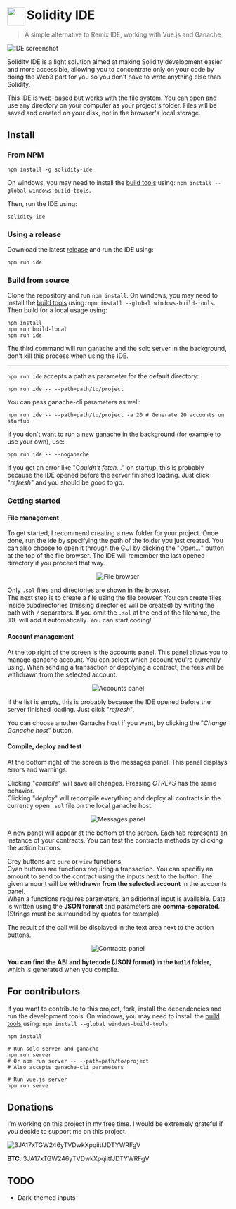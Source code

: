 <h1 height="256"><img align="left" width="41" height="41" src="public/favicon.png">Solidity IDE</h1>

> A simple alternative to Remix IDE, working with Vue.js and Ganache

![IDE screenshot](solidity-ide.png?raw=true "Soldity IDE")

Solidity IDE is a light solution aimed at making Solidity development easier and more accessible, allowing you to concentrate only on your code by doing the Web3 part for you so you don't have to write anything else than Solidity.  

This IDE is web-based but works with the file system. You can open and use any directory on your computer as your project's folder. Files will be saved and created on your disk, not in the browser's local storage.  

## Install

### From NPM

```
npm install -g solidity-ide
```
On windows, you may need to install the [build tools](https://github.com/felixrieseberg/windows-build-tools) using: `npm install --global windows-build-tools`.  

Then, run the IDE using:
```
solidity-ide
```

### Using a release

Download the latest [release](https://github.com/System-Glitch/Solidity-IDE/releases) and run the IDE using:
```
npm run ide
```

### Build from source

Clone the repository and run `npm install`. On windows, you may need to install the [build tools](https://github.com/felixrieseberg/windows-build-tools) using: `npm install --global windows-build-tools`. Then build for a local usage using:  

```
npm install
npm run build-local
npm run ide
```

The third command will run ganache and the solc server in the background, don't kill this process when using the IDE.  

---

`npm run ide` accepts a path as parameter for the default directory:
```
npm run ide -- --path=path/to/project
```

You can pass ganache-cli parameters as well:
```
npm run ide -- --path=path/to/project -a 20 # Generate 20 accounts on startup
```

If you don't want to run a new ganache in the background (for example to use your own), use:
```
npm run ide -- --noganache
```

If you get an error like "_Couldn't fetch..._" on startup, this is probably because the IDE opened before the server finished loading. Just click "_refresh_" and you should be good to go.

### Getting started

#### File management

To get started, I recommend creating a new folder for your project. Once done, run the ide by specifying the path of the folder you just created. You can also choose to open it through the GUI by clicking the "_Open..._" button at the top of the file browser. The IDE will remember the last opened directory if you proceed that way.

<p align="center"><img src=".github/open.png" alt="File browser"></p>

Only `.sol` files and directories are shown in the browser.  
The next step is to create a file using the file browser. You can create files inside subdirectories (missing directories will be created) by writing the path with `/` separators. If you omit the `.sol` at the end of the filename, the IDE will add it automatically. You can start coding!

#### Account management

At the top right of the screen is the accounts panel. This panel allows you to manage ganache account. You can select which account you're currently using. When sending a transaction or depolying a contract, the fees will be withdrawn from the selected account.

<p align="center"><img src=".github/accounts.png" alt="Accounts panel"></p>

If the list is empty, this is probably because the IDE opened before the server finished loading. Just click "_refresh_".  

You can choose another Ganache host if you want, by clicking the "_Change Ganache host_" button.  

#### Compile, deploy and test

At the bottom right of the screen is the messages panel. This panel displays errors and warnings.

Clicking "_compile_" will save all changes. Pressing _CTRL+S_ has the same behavior.  
Clicking "_deploy_" will recompile everything and deploy all contracts in the currently open `.sol` file on the local ganache host.

<p align="center"><img src=".github/messages.png" alt="Messages panel"></p>

A new panel will appear at the bottom of the screen. Each tab represents an instance of your contracts. You can test the contracts methods by clicking the action buttons.

Grey buttons are `pure`  or `view` functions.  
Cyan buttons are functions requiring a transaction. You can specifiy an amount to send to the contract using the inputs next to the button. The given amount will be **withdrawn from the selected account** in the accounts panel.  
When a functions requires parameters, an aditionnal input is available. Data is written using the **JSON format** and parameters are **comma-separated**. (Strings must be surrounded by quotes for example)

The result of the call will be displayed in the text area next to the action buttons.

<p align="center"><img src=".github/actions.png" alt="Contracts panel"></p>

**You can find the ABI and bytecode (JSON format) in the `build` folder**, which is generated when you compile.

## For contributors

If you want to contribute to this project, fork, install the dependencies and run the development tools. On windows, you may need to install the [build tools](https://github.com/felixrieseberg/windows-build-tools) using: `npm install --global windows-build-tools`  

```
npm install

# Run solc server and ganache
npm run server
# Or npm run server -- --path=path/to/project
# Also accepts ganache-cli parameters

# Run vue.js server
npm run serve
```

## Donations

I'm working on this project in my free time. I would be extremely grateful if you decide to support me on this project.

![3JA17xTGW246yTVDwkXpqiitfJDTYWRFgV](.github/bitcoin.png)  


**BTC**: 3JA17xTGW246yTVDwkXpqiitfJDTYWRFgV  

## TODO

- Dark-themed inputs
